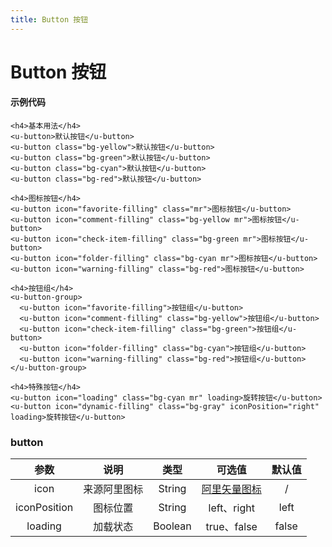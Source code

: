 ```yaml
---
title: Button 按钮
---
```

# Button 按钮

<ClientOnly>
<buttons/>
</ClientOnly>

#### 示例代码

```vue
<h4>基本用法</h4>
<u-button>默认按钮</u-button>
<u-button class="bg-yellow">默认按钮</u-button>
<u-button class="bg-green">默认按钮</u-button>
<u-button class="bg-cyan">默认按钮</u-button>
<u-button class="bg-red">默认按钮</u-button>

<h4>图标按钮</h4>
<u-button icon="favorite-filling" class="mr">图标按钮</u-button>
<u-button icon="comment-filling" class="bg-yellow mr">图标按钮</u-button>
<u-button icon="check-item-filling" class="bg-green mr">图标按钮</u-button>
<u-button icon="folder-filling" class="bg-cyan mr">图标按钮</u-button>
<u-button icon="warning-filling" class="bg-red">图标按钮</u-button>

<h4>按钮组</h4>
<u-button-group>
  <u-button icon="favorite-filling">按钮组</u-button>
  <u-button icon="comment-filling" class="bg-yellow">按钮组</u-button>
  <u-button icon="check-item-filling" class="bg-green">按钮组</u-button>
  <u-button icon="folder-filling" class="bg-cyan">按钮组</u-button>
  <u-button icon="warning-filling" class="bg-red">按钮组</u-button>
</u-button-group>

<h4>特殊按钮</h4>
<u-button icon="loading" class="bg-cyan mr" loading>旋转按钮</u-button>
<u-button icon="dynamic-filling" class="bg-gray" iconPosition="right" loading>旋转按钮</u-button>
```

### button
|参数| 说明 |  类型  | 可选值 | 默认值 |
| :-------------: |:-------------:| :-----:|:-----:|:-----:|
| icon | 来源阿里图标 |    String | [阿里矢量图标](https://www.iconfont.cn/collections/detail?spm=a313x.7781069.1998910419.d9df05512&cid=22664) | /
|iconPosition|图标位置|String|left、right|left
| loading      | 加载状态      |  Boolean |true、false| false
